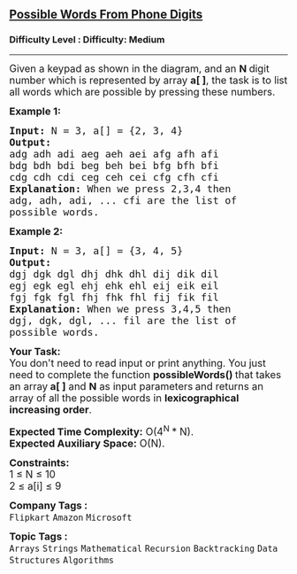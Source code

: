 <h2><a href="https://www.geeksforgeeks.org/problems/possible-words-from-phone-digits-1587115620/1?page=1&sprint=6953b4d1fce7211810a91af47ee09295&sortBy=submissions">Possible Words From Phone Digits</a></h2><h3>Difficulty Level : Difficulty: Medium</h3><hr><div class="problems_problem_content__Xm_eO"><p><span style="font-size: 18px;">Given a keypad as shown in the diagram, and an <strong>N </strong>digit number which is represented by array <strong>a[ ]</strong>, the task is to list all words which are possible by pressing these numbers.</span><br><img src="https://media.geeksforgeeks.org/img-practice/PROD/addEditProblem/701199/Web/Other/a1d54f48-0118-45d8-a8ab-7551ed72df27_1685086793.png" alt=""></p>
<p><span style="font-size: 18px;"><strong>Example 1:</strong></span></p>
<pre><span style="font-size: 18px;"><strong>Input: </strong>N = 3, a[] = {2, 3, 4}
<strong>Output:
</strong>adg adh adi aeg aeh aei afg afh afi 
bdg bdh bdi beg beh bei bfg bfh bfi 
cdg cdh cdi ceg ceh cei cfg cfh cfi 
<strong>Explanation: </strong>When we press 2,3,4 then 
adg, adh, adi, ... cfi are the list of 
possible words.</span>
</pre>
<p><span style="font-size: 18px;"><strong>Example 2:</strong></span></p>
<pre><span style="font-size: 18px;"><strong>Input: </strong>N = 3, a[] = {3, 4, 5}
<strong>Output:
</strong>dgj dgk dgl dhj dhk dhl dij dik dil 
egj egk egl ehj ehk ehl eij eik eil 
fgj fgk fgl fhj fhk fhl fij fik fil<strong>
Explanation: </strong>When we press 3,4,5 then 
dgj, dgk, dgl, ... fil are the list of 
possible words.</span></pre>
<p><span style="font-size: 18px;"><strong>Your Task:</strong><br>You don't need to read input or print anything.&nbsp;You just need to complete the function <strong>possibleWords()&nbsp;</strong>that takes an array<strong> </strong><strong>a[ ]</strong> and <strong>N</strong> as input&nbsp;parameters<strong> </strong>and returns an array of&nbsp;all the possible words in <strong>lexicographical increasing order</strong>.&nbsp;</span></p>
<p><span style="font-size: 18px;"><strong>Expected Time Complexity:</strong>&nbsp;O(4<sup>N</sup></span><span style="font-size: 18px;"><sup>&nbsp;</sup>* N).<br><strong>Expected Auxiliary Space:</strong>&nbsp;O(N).</span></p>
<p><span style="font-size: 18px;"><strong>Constraints:</strong><br>1 ≤ N ≤ 10<br>2 ≤ a[i] ≤ 9</span></p></div><p><span style=font-size:18px><strong>Company Tags : </strong><br><code>Flipkart</code>&nbsp;<code>Amazon</code>&nbsp;<code>Microsoft</code>&nbsp;<br><p><span style=font-size:18px><strong>Topic Tags : </strong><br><code>Arrays</code>&nbsp;<code>Strings</code>&nbsp;<code>Mathematical</code>&nbsp;<code>Recursion</code>&nbsp;<code>Backtracking</code>&nbsp;<code>Data Structures</code>&nbsp;<code>Algorithms</code>&nbsp;